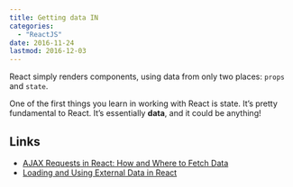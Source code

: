 ```yaml
---
title: Getting data IN
categories:
  - "ReactJS"
date: 2016-11-24
lastmod: 2016-12-03
---
```


React simply renders components, using data from only two places: `props` and `state`.

One of the first things you learn in working with React is state. It’s pretty fundamental to React. It’s essentially **data**, and it could be anything!


Links
---
- [AJAX Requests in React: How and Where to Fetch Data](https://daveceddia.com/ajax-requests-in-react/)
- [Loading and Using External Data in React](http://mediatemple.net/blog/tips/loading-and-using-external-data-in-react/)
